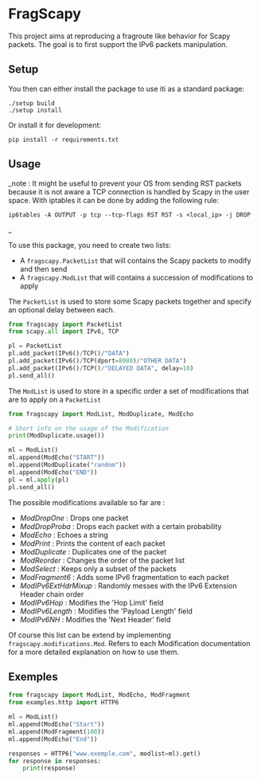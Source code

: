 # FragScapy

This project aims at reproducing a fragroute like behavior for Scapy packets. The goal is to first support the IPv6 packets manipulation.

## Setup

You then can either install the package to use iti as a standard package:
```
./setup build
./setup install
```
Or install it for development:
```
pip install -r requirements.txt
```

## Usage

_note : It might be useful to prevent your OS from sending RST packets because it is not aware a TCP connection is handled by Scapy in the user space. With iptables it can be done by adding the following rule:
```
ip6tables -A OUTPUT -p tcp --tcp-flags RST RST -s <local_ip> -j DROP
```
_

To use this package, you need to create two lists:
* A `fragscapy.PacketList` that will contains the Scapy packets to modify and then send
* A `fragscapy.ModList` that will contains a succession of modifications to apply

The `PacketList` is used to store some Scapy packets together and specify an optional delay between each.
```python
from fragscapy import PacketList
from scapy.all import IPv6, TCP

pl = PacketList
pl.add_packet(IPv6()/TCP()/"DATA")
pl.add_packet(IPv6()/TCP(dport=8080)/"OTHER DATA")
pl.add_packet(IPv6()/TCP()/"DELAYED DATA", delay=10)
pl.send_all()
```

The `ModList` is used to store in a specific order a set of modifications that are to apply on a `PacketList`
```python
from fragscapy import ModList, ModDuplicate, ModEcho

# Short info on the usage of the Modification
print(ModDuplicate.usage())

ml = ModList()
ml.append(ModEcho("START"))
ml.append(ModDuplicate("random"))
ml.append(ModEcho("END"))
pl = ml.apply(pl)
pl.send_all()
```

The possible modifications available so far are :
* _ModDropOne_ : Drops one packet
* _ModDropProba_ : Drops each packet with a certain probability
* _ModEcho_ : Echoes a string
* _ModPrint_ : Prints the content of each packet
* _ModDuplicate_ : Duplicates one of the packet
* _ModReorder_ : Changes the order of the packet list
* _ModSelect_ : Keeps only a subset of the packets
* _ModFragment6_ : Adds some IPv6 fragmentation to each packet
* _ModIPv6ExtHdrMixup_ : Randomly messes with the IPv6 Extension Header chain order
* _ModIPv6Hop_ : Modifies the 'Hop Limit' field
* _ModIPv6Length_ : Modifies the 'Payload Length' field
* _ModIPv6NH_ : Modifies the 'Next Header' field

Of course this list can be extend by implementing `fragscapy.modifications.Mod`. Refers to each Modification documentation for a more detailed explanation on how to use them.

## Exemples

```python
from fragscapy import ModList, ModEcho, ModFragment
from examples.http import HTTP6

ml = ModList()
ml.append(ModEcho("Start"))
ml.append(ModFragment(100))
ml.append(ModEcho("End"))

responses = HTTP6("www.exemple.com", modlist=ml).get()
for response in responses:
    print(response)
```
